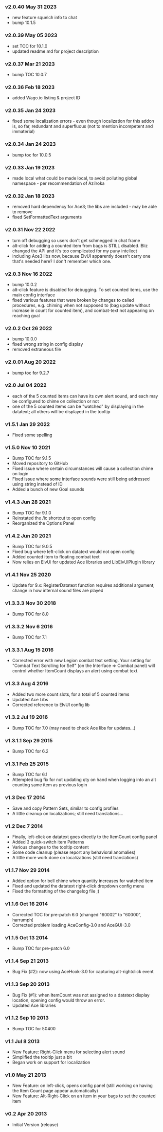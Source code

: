 ### v2.0.40 May 31 2023
* new feature squelch info to chat
* bump 10.1.5

### v2.0.39 May 05 2023
* set TOC for 10.1.0
* updated readme.md for project description

### v2.0.37 Mar 21 2023
* bump TOC 10.0.7

### v2.0.36 Feb 18 2023
* added Wago.io listing & project ID

### v2.0.35 Jan 24 2023
* fixed some localization errors - even though localization for this addon is, so far, redundant and superfluous (not to mention incompetent and immaterial)

### v2.0.34 Jan 24 2023
* bump toc for 10.0.5

### v2.0.33 Jan 19 2023
* made local what could be made local, to avoid polluting global namespace - per recommendation of Azilroka

### v2.0.32 Jan 18 2023
* removed hard dependency for Ace3; the libs are included - may be able to remove* fixed SetFormattedText arguments

### v2.0.31 Nov 22 2022
* turn off debugging so users don't get schmegged in chat frame* alt-click for adding a counted item from bags is STILL disabled. Bliz changed the API and it's too complicated for my puny intellect* including Ace3 libs now, because ElvUI apparently doesn't carry one that's needed here? I don't remember which one.

### v2.0.3 Nov 16 2022
* bump 10.0.2* alt-click feature is disabled for debugging. To set counted items, use the main config interface* fixed various features that were broken by changes to called procedures, e.g. chiming when not supposed to (bag update without increase in count for counted item), and combat-text not appearing on reaching goal

### v2.0.2 Oct 26 2022
* bump 10.0.0* fixed wrong string in config display* removed extraneous file

### v2.0.01 Aug 20 2022
* bump toc for 9.2.7

### v2.0 Jul 04 2022
* each of the 5 counted items can have its own alert sound, and each may be configured to chime on collection or not* one of the 5 counted items can be "watched" by displaying in the datatext; all others will be displayed in the tooltip

### v1.5.1 Jan 29 2022
* Fixed some spelling

### v1.5.0 Nov 10 2021
* Bump TOC for 9.1.5* Moved repository to GitHub* Fixed issue where certain circumstances will cause a collection chime on login* Fixed issue where some interface sounds were still being addressed using string instead of ID* Added a bunch of new Goal sounds

### v1.4.3 Jun 28 2021
* Bump TOC for 9.1.0* Reinstated the /ic shortcut to open config* Reorganized the Options Panel

### v1.4.2 Jun 20 2021
* Bump TOC for 9.0.5* Fixed bug where left-click on datatext would not open config* Added counted item to floating combat text* Now relies on ElvUI for updated Ace libraries and LibElvUIPlugin library

### v1.4.1 Nov 25 2020
* Update for 9.x: RegisterDatatext function requires additional argument; change in how internal sound files are played

### v1.3.3.3 Nov 30 2018
* Bump TOC for 8.0

### v1.3.3.2 Nov 6 2016
* Bump TOC for 7.1

### v1.3.3.1 Aug 15 2016
* Corrected error with new Legion combat text setting. Your setting for "Combat Text Scrolling for Self" (on the Interface =&gt; Combat panel) will control whether ItemCount displays an alert using combat text.

### v1.3.3 Aug 4 2016
* Added two more count slots, for a total of 5 counted items* Updated Ace Libs* Corrected reference to ElvUI config lib

### v1.3.2 Jul 19 2016
* Bump TOC for 7.0 (may need to check Ace libs for updates...)

### v1.3.1.1 Sep 29 2015
* Bump TOC for 6.2

### v1.3.1 Feb 25 2015
* Bump TOC for 6.1* Attempted bug fix for not updating qty on hand when logging into an alt counting same item as previous login

### v1.3 Dec 17 2014
* Save and copy Pattern Sets, similar to config profiles* A little cleanup on localizations; still need translations...

### v1.2 Dec 7 2014
* Finally, left-click on datatext goes directly to the ItemCount config panel* Added 3 quick-switch item Patterns* Various changes to the tooltip content* Some code cleanup (please report any behavioral anomalies)* A little more work done on localizations (still need translations)

### v1.1.7 Nov 29 2014
* Added option for bell chime when quantity increases for watched item* Fixed and updated the datatext right-click dropdown config menu* Fixed the formatting of the changelog file ;)

### v1.1.6 Oct 16 2014
* Corrected TOC for pre-patch 6.0 (changed "60002" to "60000", harrumph)* Corrected problem loading AceConfig-3.0 and AceGUI-3.0

### v1.1.5 Oct 13 2014
* Bump TOC for pre-patch 6.0

### v1.1.4 Sep 21 2013
* Bug Fix (#2): now using AceHook-3.0 for capturing alt-rightclick event

### v1.1.3 Sep 20 2013
* Bug Fix (#1): when ItemCount was not assigned to a datatext display location, opening config would throw an error.* Updated Ace libraries

### v1.1.2 Sep 10 2013
* Bump TOC for 50400

### v1.1 Jul 8 2013
* New Feature: Right-Click menu for selecting alert sound* Simplified the tooltip just a bit* Began work on support for localization

### v1.0 May 21 2013
* New Feature: on left-click, opens config panel (still working on having the Item Count page appear automatically)* New Feature: Alt-Right-Click on an item in your bags to set the counted item

### v0.2 Apr 20 2013
* Initial Version (release)
